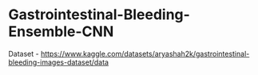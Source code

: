 # Gastrointestinal-Bleeding-Ensemble-CNN

Dataset - https://www.kaggle.com/datasets/aryashah2k/gastrointestinal-bleeding-images-dataset/data
